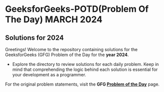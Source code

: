 # GeeksforGeeks-POTD(Problem Of The Day) MARCH 2024
## Solutions for 2024

Greetings! Welcome to the repository containing solutions for the GeeksforGeeks (GFG) Problem of the Day for the **year 2024**.

- Explore the directory to review solutions for each daily problem. Keep in mind that comprehending the logic behind each solution is essential for your development as a programmer.

For the original problem statements, visit the **GFG [Problem of the Day](https://practice.geeksforgeeks.org/problem-of-the-day)** page.
